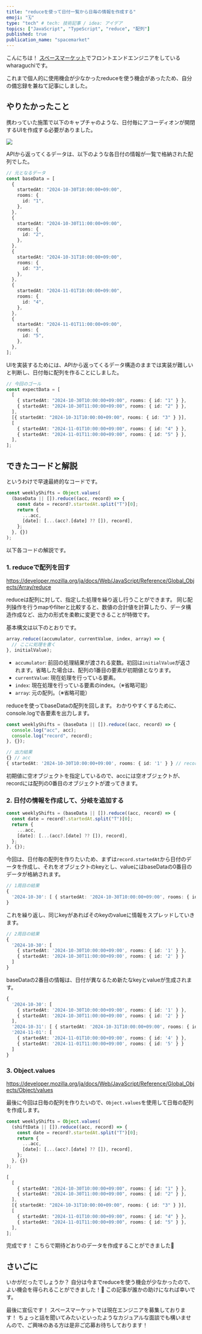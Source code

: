 ```yaml
---
title: "reduceを使って日付一覧から日毎の情報を作成する"
emoji: "🗓️"
type: "tech" # tech: 技術記事 / idea: アイデア
topics: ["JavaScript", "TypeScript", "reduce", "配列"]
published: true
publication_name: "spacemarket"
---
```


こんにちは！
[スペースマーケット](https://www.spacemarket.com/)でフロントエンドエンジニアをしているwharaguchiです。

これまで個人的に使用機会が少なかったreduceを使う機会があったため、自分の備忘録を兼ねて記事にしました。

## やりたかったこと

携わっていた施策で以下のキャプチャのような、日付毎にアコーディオンが開閉するUIを作成する必要がありました。

![](/images/cec64a21e2545a/image.jpg)

APIから返ってくるデータは、以下のような各日付の情報が一覧で格納された配列でした。

```ts
// 元となるデータ
const baseData = [
  {
    startedAt: "2024-10-30T10:00:00+09:00",
    rooms: {
      id: "1",
    },
  },
  {
    startedAt: "2024-10-30T11:00:00+09:00",
    rooms: {
      id: "2",
    },
  },
  {
    startedAt: "2024-10-31T10:00:00+09:00",
    rooms: {
      id: "3",
    },
  },
  {
    startedAt: "2024-11-01T10:00:00+09:00",
    rooms: {
      id: "4",
    },
  },
  {
    startedAt: "2024-11-01T11:00:00+09:00",
    rooms: {
      id: "5",
    },
  },
];
```

UIを実装するためには、APIから返ってくるデータ構造のままでは実装が難しいと判断し、日付毎に配列を作ることにしました。

```ts
// 今回のゴール
const expectData = [
  [
    { startedAt: "2024-10-30T10:00:00+09:00", rooms: { id: "1" } },
    { startedAt: "2024-10-30T11:00:00+09:00", rooms: { id: "2" } },
  ],
  [{ startedAt: "2024-10-31T10:00:00+09:00", rooms: { id: "3" } }],
  [
    { startedAt: "2024-11-01T10:00:00+09:00", rooms: { id: "4" } },
    { startedAt: "2024-11-01T11:00:00+09:00", rooms: { id: "5" } },
  ],
];
```

## できたコードと解説

というわけで早速最終的なコードです。

```ts
const weeklyShifts = Object.values(
  (baseData || []).reduce((acc, record) => {
    const date = record?.startedAt.split("T")[0];
    return {
      ...acc,
      [date]: [...(acc?.[date] ?? []), record],
    };
  }, {})
);
```

以下各コードの解説です。

### 1. reduceで配列を回す

https://developer.mozilla.org/ja/docs/Web/JavaScript/Reference/Global_Objects/Array/reduce

reduceは配列に対して、指定した処理を繰り返し行うことができます。
同じ配列操作を行うmapやfilterと比較すると、数値の合計値を計算したり、データ構造作成など、出力の形式を柔軟に変更できることが特徴です。

基本構文は以下のとおりです。

```js
array.reduce((accumulator, currentValue, index, array) => {
  // ここに処理を書く
}, initialValue);
```

- `accumulator`: 前回の処理結果が渡される変数。初回は`initialValue`が返されます。省略した場合は、配列の1番目の要素が初期値となります。
- `currentValue`: 現在処理を行っている要素。
- `index`: 現在処理を行っている要素のindex。（※省略可能）
- `array`: 元の配列。（※省略可能）

reduceを使ってbaseDataの配列を回します。
わかりやすくするために、console.logで各要素を出力します。

```ts
const weeklyShifts = (baseData || []).reduce((acc, record) => {
  console.log("acc", acc);
  console.log("record", record);
}, {});
```

```ts
// 出力結果
{} // acc
{ startedAt: '2024-10-30T10:00:00+09:00', rooms: { id: '1' } } // record
```

初期値に空オブジェクトを指定しているので、accには空オブジェクトが、recordには配列の0番目のオブジェクトが渡ってきます。

### 2. 日付の情報を作成して、分岐を追加する

```ts
const weeklyShifts = (baseData || []).reduce((acc, record) => {
  const date = record?.startedAt.split("T")[0];
  return {
    ...acc,
    [date]: [...(acc?.[date] ?? []), record],
  };
}, {});
```

今回は、日付毎の配列を作りたいため、まずは`record.startedAt`から日付のデータを作成し、それをオブジェクトのkeyとし、valueにはbaseDataの0番目のデータが格納されます。

```ts
// 1周目の結果
{
  '2024-10-30': [ { startedAt: '2024-10-30T10:00:00+09:00', rooms: { id: '1' } } ]
}
```

これを繰り返し、同じkeyがあればそのkeyのvalueに情報をスプレッドしていきます。

```ts
// 2周目の結果
{
  '2024-10-30': [
    { startedAt: '2024-10-30T10:00:00+09:00', rooms: { id: '1' } },
    { startedAt: '2024-10-30T11:00:00+09:00', rooms: { id: '2' } }
  ]
}
```

baseDataの2番目の情報は、日付が異なるため新たなkeyとvalueが生成されます。

```ts
{
  '2024-10-30': [
    { startedAt: '2024-10-30T10:00:00+09:00', rooms: { id: '1' } },
    { startedAt: '2024-10-30T11:00:00+09:00', rooms: { id: '2' } }
  ],
  '2024-10-31': [ { startedAt: '2024-10-31T10:00:00+09:00', rooms: { id: '3' } } ],
  '2024-11-01': [
    { startedAt: '2024-11-01T10:00:00+09:00', rooms: { id: '4' } },
    { startedAt: '2024-11-01T11:00:00+09:00', rooms: { id: '5' } }
  ]
}
```

### 3. Object.values

https://developer.mozilla.org/ja/docs/Web/JavaScript/Reference/Global_Objects/Object/values

最後に今回は日毎の配列を作りたいので、`Object.values`を使用して日毎の配列を作成します。

```ts
const weeklyShifts = Object.values(
  (shiftData || []).reduce((acc, record) => {
    const date = record?.startedAt.split("T")[0];
    return {
      ...acc,
      [date]: [...(acc?.[date] ?? []), record],
    };
  }, {})
);
```

```ts
[
  [
    { startedAt: "2024-10-30T10:00:00+09:00", rooms: { id: "1" } },
    { startedAt: "2024-10-30T11:00:00+09:00", rooms: { id: "2" } },
  ],
  [{ startedAt: "2024-10-31T10:00:00+09:00", rooms: { id: "3" } }],
  [
    { startedAt: "2024-11-01T10:00:00+09:00", rooms: { id: "4" } },
    { startedAt: "2024-11-01T11:00:00+09:00", rooms: { id: "5" } },
  ],
];
```

完成です！
こちらで期待どおりのデータを作成することができました🥳

## さいごに

いかがだったでしょうか？
自分は今までreduceを使う機会が少なかったので、よい機会を得られることができました！🥳
この記事が誰かの助けになれば幸いです。

最後に宣伝です！
スペースマーケットでは現在エンジニアを募集しております！
ちょっと話を聞いてみたいといったようなカジュアルな面談でも構いませんので、ご興味のある方は是非ご応募お待ちしております！
